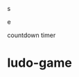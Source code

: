 





s





















e






























countdown timer






















# ludo-game

















